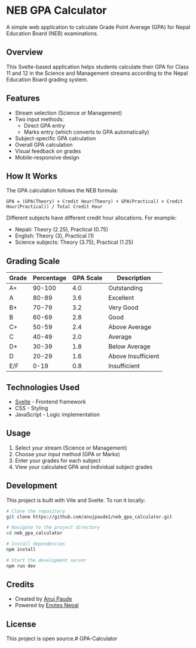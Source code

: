 
# NEB GPA Calculator

A simple web application to calculate Grade Point Average (GPA) for Nepal Education Board (NEB) examinations.

## Overview

This Svelte-based application helps students calculate their GPA for Class 11 and 12 in the Science and Management streams according to the Nepal Education Board grading system.

## Features

- Stream selection (Science or Management)
- Two input methods:
  - Direct GPA entry 
  - Marks entry (which converts to GPA automatically)
- Subject-specific GPA calculation
- Overall GPA calculation
- Visual feedback on grades
- Mobile-responsive design

## How It Works

The GPA calculation follows the NEB formula:

```
GPA = (GPA(Theory) × Credit Hour(Theory) + GPA(Practical) × Credit Hour(Practical)) / Total Credit Hour
```

Different subjects have different credit hour allocations. For example:
- Nepali: Theory (2.25), Practical (0.75)
- English: Theory (3), Practical (1)
- Science subjects: Theory (3.75), Practical (1.25)

## Grading Scale

| Grade | Percentage | GPA Scale | Description |
|-------|------------|-----------|-------------|
| A+    | 90-100     | 4.0       | Outstanding |
| A     | 80-89      | 3.6       | Excellent   |
| B+    | 70-79      | 3.2       | Very Good   |
| B     | 60-69      | 2.8       | Good        |
| C+    | 50-59      | 2.4       | Above Average |
| C     | 40-49      | 2.0       | Average     |
| D+    | 30-39      | 1.8       | Below Average |
| D     | 20-29      | 1.6       | Above Insufficient |
| E/F   | 0-19       | 0.8       | Insufficient |

## Technologies Used

- [Svelte](https://svelte.dev/) - Frontend framework
- CSS - Styling
- JavaScript - Logic implementation

## Usage

1. Select your stream (Science or Management)
2. Choose your input method (GPA or Marks)
3. Enter your grades for each subject
4. View your calculated GPA and individual subject grades

## Development

This project is built with Vite and Svelte. To run it locally:

```bash
# Clone the repository
git clone https://github.com/anujpaude1/neb_gpa_calculator.git

# Navigate to the project directory
cd neb_gpa_calculator

# Install dependencies
npm install

# Start the development server
npm run dev
```

## Credits

- Created by [Anuj Paude](https://github.com/anujpaude1)
- Powered by [Enotes Nepal](https://www.enotesnepal.com)

## License

This project is open source.#   G P A - C a l c u l a t o r  
 